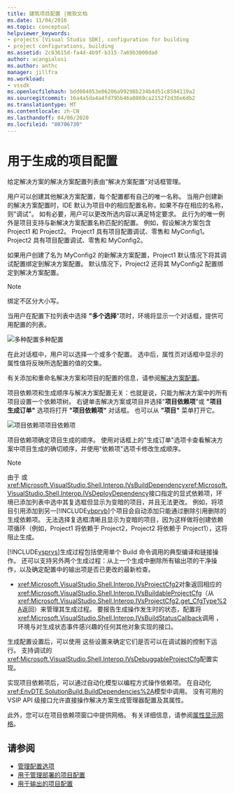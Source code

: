 ```yaml
---
title: 建筑项目配置 |微软文档
ms.date: 11/04/2016
ms.topic: conceptual
helpviewer_keywords:
- projects [Visual Studio SDK], configuration for building
- project configurations, building
ms.assetid: 2c83615d-fa4d-4b9f-b315-7a69b3000da0
author: acangialosi
ms.author: anthc
manager: jillfra
ms.workload:
- vssdk
ms.openlocfilehash: bdd084053e06206a99298b234b4d51c8504119a2
ms.sourcegitcommit: 16a4a5da4a4fd795b46a0869ca2152f2d36e6db2
ms.translationtype: MT
ms.contentlocale: zh-CN
ms.lasthandoff: 04/06/2020
ms.locfileid: "80706730"
---
```

# <a name="project-configuration-for-building"></a>用于生成的项目配置
给定解决方案的解决方案配置列表由"解决方案配置"对话框管理。

 用户可以创建其他解决方案配置，每个配置都有自己的唯一名称。 当用户创建新的解决方案配置时，IDE 默认为项目中的相应配置名称，如果不存在相应的名称，则"调试"。 如有必要，用户可以更改所选内容以满足特定要求。 此行为的唯一例外是项目支持与新解决方案配置名称匹配的配置。 例如，假设解决方案包含 Project1 和 Project2。 Project1 具有项目配置调试、零售和 MyConfig1。 Project2 具有项目配置调试、零售和 MyConfig2。

 如果用户创建了名为 MyConfig2 的新解决方案配置，Project1 默认情况下将其调试配置绑定到解决方案配置。 默认情况下，Project2 还将其 MyConfig2 配置绑定到解决方案配置。

> [!NOTE]
> 绑定不区分大小写。

 当用户在配置下拉列表中选择 **"多个选择**"项时，环境将显示一个对话框，提供可用配置的列表。

 ![多种配置](../../extensibility/internals/media/vsmultiplecfgs.gif "vs 多倍Cfgs")多种配置

 在此对话框中，用户可以选择一个或多个配置。 选中后，属性页对话框中显示的属性值将反映所选配置的值的交集。

 有关添加和重命名解决方案和项目的配置的信息，请参阅[解决方案配置](../../extensibility/internals/solution-configuration.md)。

 项目依赖项和生成顺序与解决方案配置无关：也就是说，只能为解决方案中的所有项目设置一个依赖项树。 右键单击解决方案或项目并选择"**项目依赖项**"或 **"项目生成订单"** 选项将打开 **"项目依赖项"** 对话框。 也可以从 **"项目"** 菜单打开它。

 ![项目依赖项](../../extensibility/internals/media/vsprojdependencies.gif "vsProj 依赖")项目依赖项

 项目依赖项确定项目生成的顺序。 使用对话框上的"生成订单"选项卡查看解决方案中项目生成的确切顺序，并使用"依赖项"选项卡修改生成顺序。

> [!NOTE]
> 由于 或<xref:Microsoft.VisualStudio.Shell.Interop.IVsBuildDependency><xref:Microsoft.VisualStudio.Shell.Interop.IVsDeployDependency>接口指定的显式依赖项，环境已添加列表中选中其复选框但显示为变暗的项目，并且无法更改。 例如，将项目引用添加到另一[!INCLUDE[vbprvb](../../code-quality/includes/vbprvb_md.md)]个项目会自动添加只能通过删除引用删除的生成依赖项。 无法选择复选框清晰且显示为变暗的项目，因为这样做将创建依赖项循环（例如，Project1 将依赖于 Project2，Project2 将依赖于 Project1），这将阻止生成。

 [!INCLUDE[vsprvs](../../code-quality/includes/vsprvs_md.md)]生成过程包括使用单个 Build 命令调用的典型编译和链接操作。 还可以支持另外两个生成过程：从上一个生成中删除所有输出项的干净操作，以及确定配置中的输出项是否已更改的最新检查。

- <xref:Microsoft.VisualStudio.Shell.Interop.IVsProjectCfg2>对象返回相应的<xref:Microsoft.VisualStudio.Shell.Interop.IVsBuildableProjectCfg>（从<xref:Microsoft.VisualStudio.Shell.Interop.IVsProjectCfg2.get_CfgType%2A>返回）来管理其生成过程。 要报告生成操作发生时的状态，配置将<xref:Microsoft.VisualStudio.Shell.Interop.IVsBuildStatusCallback>调用 ，环境与对生成状态事件感兴趣的任何其他对象实现的接口。

 生成配置设置后，可以使用 这些设置来确定它们是否可以在调试器的控制下运行。 支持调试的<xref:Microsoft.VisualStudio.Shell.Interop.IVsDebuggableProjectCfg>配置实现。

 实现项目依赖项后，可以通过自动化模型以编程方式操作依赖项。 在自动化<xref:EnvDTE.SolutionBuild.BuildDependencies%2A>模型中调用。 没有可用的 VSIP API 级接口允许直接操作解决方案生成管理器配置及其属性。

 此外，您可以在项目依赖项窗口中提供网格。 有关详细信息，请参阅[属性显示网格](../../extensibility/internals/properties-display-grid.md)。

## <a name="see-also"></a>请参阅
- [管理配置选项](../../extensibility/internals/managing-configuration-options.md)
- [用于管理部署的项目配置](../../extensibility/internals/project-configuration-for-managing-deployment.md)
- [用于输出的项目配置](../../extensibility/internals/project-configuration-for-output.md)
